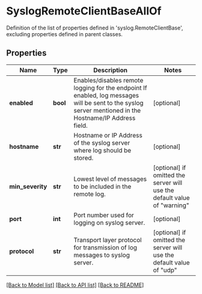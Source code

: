 # SyslogRemoteClientBaseAllOf

Definition of the list of properties defined in 'syslog.RemoteClientBase', excluding properties defined in parent classes.
## Properties
Name | Type | Description | Notes
------------ | ------------- | ------------- | -------------
**enabled** | **bool** | Enables/disables remote logging for the endpoint If enabled, log messages will be sent to the syslog server mentioned in the Hostname/IP Address field. | [optional] 
**hostname** | **str** | Hostname or IP Address of the syslog server where log should be stored. | [optional] 
**min_severity** | **str** | Lowest level of messages to be included in the remote log. | [optional]  if omitted the server will use the default value of "warning"
**port** | **int** | Port number used for logging on syslog server. | [optional] 
**protocol** | **str** | Transport layer protocol for transmission of log messages to syslog server. | [optional]  if omitted the server will use the default value of "udp"

[[Back to Model list]](../README.md#documentation-for-models) [[Back to API list]](../README.md#documentation-for-api-endpoints) [[Back to README]](../README.md)


